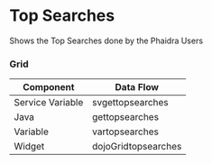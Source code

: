 # Top Searches

Shows the Top Searches done by the Phaidra Users

### Grid


|Component | Data Flow |
| -- | -- |
|Service Variable | svgettopsearches |
|Java| gettopsearches |
|Variable| vartopsearches |
|Widget | dojoGridtopsearches |
